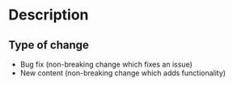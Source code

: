 # Description

<!-- Please include a summary of the change and which issue is fixed. -->

<!-- A #ticketNumber will be sufficient, delete if not applicable
Fixes #(issue) -->

## Type of change

<!-- Please delete options that are not relevant. -->

- Bug fix (non-breaking change which fixes an issue)
- New content (non-breaking change which adds functionality)

<!-- If this is your first time contributing and you want to get the shiny Documentation Contributor role on our Discord, please add your Discord username below -->
